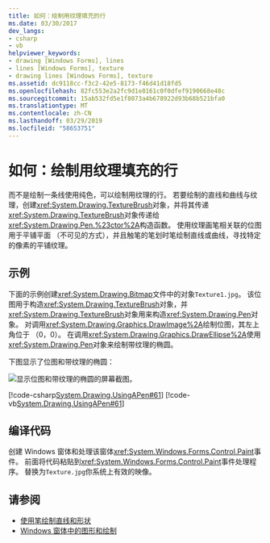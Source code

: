 ```yaml
---
title: 如何：绘制用纹理填充的行
ms.date: 03/30/2017
dev_langs:
- csharp
- vb
helpviewer_keywords:
- drawing [Windows Forms], lines
- lines [Windows Forms], texture
- drawing lines [Windows Forms], texture
ms.assetid: dc9118cc-f3c2-42e5-8173-f46d41d18fd5
ms.openlocfilehash: 82fc553e2a2fc9d1e8161c0f0dfef9190668e48c
ms.sourcegitcommit: 15ab532fd5e1f8073a4b678922d93b68b521bfa0
ms.translationtype: MT
ms.contentlocale: zh-CN
ms.lasthandoff: 03/29/2019
ms.locfileid: "58653751"
---
```

# <a name="how-to-draw-a-line-filled-with-a-texture"></a>如何：绘制用纹理填充的行
而不是绘制一条线使用纯色，可以绘制用纹理的行。 若要绘制的直线和曲线与纹理，创建<xref:System.Drawing.TextureBrush>对象，并将其传递<xref:System.Drawing.TextureBrush>对象传递给<xref:System.Drawing.Pen.%23ctor%2A>构造函数。 使用纹理画笔相关联的位图用于平铺平面 （不可见的方式），并且触笔的笔划时笔绘制直线或曲线，寻找特定的像素的平铺纹理。  
  
## <a name="example"></a>示例  
 下面的示例创建<xref:System.Drawing.Bitmap>文件中的对象`Texture1.jpg`。 该位图用于构造<xref:System.Drawing.TextureBrush>对象，并<xref:System.Drawing.TextureBrush>对象用来构造<xref:System.Drawing.Pen>对象。 对调用<xref:System.Drawing.Graphics.DrawImage%2A>绘制位图，其左上角位于 （0，0）。 在调用<xref:System.Drawing.Graphics.DrawEllipse%2A>使用<xref:System.Drawing.Pen>对象来绘制带纹理的椭圆。  
  
 下图显示了位图和带纹理的椭圆：  
  
 ![显示位图和带纹理的椭圆的屏幕截图。](./media/how-to-draw-a-line-filled-with-a-texture/bitmap-textured-ellipse.png)  
  
 [!code-csharp[System.Drawing.UsingAPen#61](~/samples/snippets/csharp/VS_Snippets_Winforms/System.Drawing.UsingAPen/CS/Class1.cs#61)]
 [!code-vb[System.Drawing.UsingAPen#61](~/samples/snippets/visualbasic/VS_Snippets_Winforms/System.Drawing.UsingAPen/VB/Class1.vb#61)]  
  
## <a name="compiling-the-code"></a>编译代码  
 创建 Windows 窗体和处理该窗体<xref:System.Windows.Forms.Control.Paint>事件。 前面将代码粘贴到<xref:System.Windows.Forms.Control.Paint>事件处理程序。 替换为`Texture.jpg`你系统上有效的映像。  
  
## <a name="see-also"></a>请参阅
- [使用笔绘制直线和形状](using-a-pen-to-draw-lines-and-shapes.md)
- [Windows 窗体中的图形和绘制](graphics-and-drawing-in-windows-forms.md)

